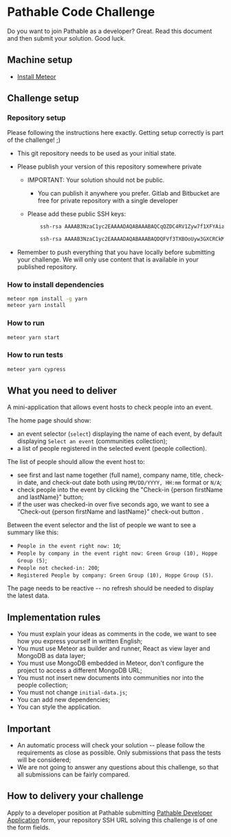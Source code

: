 # Pathable Code Challenge

Do you want to join Pathable as a developer? Great. Read this document and then submit your solution. Good luck.

## Machine setup

- [Install Meteor](https://www.meteor.com/install)

## Challenge setup

### Repository setup

Please following the instructions here exactly. Getting setup correctly is part of the challenge! ;)

- This git repository needs to be used as your initial state.
- Please publish your version of this repository somewhere private
  - IMPORTANT: Your solution should not be public.
    - You can publish it anywhere you prefer. Gitlab and Bitbucket are free for private repository with a single developer
  - Please add these public SSH keys:

    ```bash
        ssh-rsa AAAAB3NzaC1yc2EAAAADAQABAAABAQCqQZDC4RV1Zyw7f1XFYAiaEYFXD8j2cHi5Sg/eVyq8ts3WIdEqRET0Vgdu52cAQdhq12FBMOEklqki2szid+8woIBcevwz+6wo19WNt7JHXWFuic+oR39Bplw41elKoAx7APo135nP/z1BolcywXBFUlA72PPytrpbgeic6ZYRk2Df+DRq+o0Jl0wexs7E9F0AK6B4oRQ8Ybq6I8odT7Hl5jIW0sXQzzGvdgOsaV4W+SqzPFai2y1FZs5A0bA/3JRhielLR8Hyin2lp6FTom7TrSbWCbRj+PUX4mGs3tHYydl+m4rFC4F/CPtxnrcbGog6wtCgmNCifXe9d/TY/AtH jenkins@ip-172-31-91-146 
    ```

    ```bash
        ssh-rsa AAAAB3NzaC1yc2EAAAADAQABAAABAQDQFVf3TXBOoUyw3GXCRCkM85JYnSx+MT4W7d3bm7RZ7p9xZG9QcQRSvVDg3uc0Fjt2ujzxditMW6epcn5irtByuW55TnKSbCUl9Xl0jlqgCW3GDtP1BCE6xH2iuUjQSSHCFSD7CqjgK4zAdgpOY3r3oZtMoOmHrQDyOGBG4XAQz6LE9u+E3NBLf5STBpR+uvuFAzIimcGVhyeznbyPtUELgHDyNFIlMqzAr7chl8m/x/zm808FLnE3oIUgg+80IbgbF3fmktiNdNgCE6gWwZniVe3avDUX1o2g8BqtYuyFgETugQBy31Y/mZoPfzl2DE7nR8+QF/l4IAW4Owt4XJS5 filipe-macbook 
    ```

- Remember to push everything that you have locally before submitting your challenge. We will only use content that is available in your published repository.

### How to install dependencies

```bash
meteor npm install -g yarn
meteor yarn install
```

### How to run

```bash
meteor yarn start
```

### How to run tests

```bash
meteor yarn cypress
```

## What you need to deliver

A mini-application that allows event hosts to check people into an event.

The home page should show:

- an event selector (`select`) displaying the name of each event, by default displaying `Select an event` (communities collection);
- a list of people registered in the selected event (people collection).

The list of people should allow the event host to:

- see first and last name together (full name), company name, title, check-in date, and check-out date both using `MM/DD/YYYY, HH:mm` format or `N/A`;
- check people into the event by clicking the "Check-in {person firstName and lastName}" button;
- if the user was checked-in over five seconds ago, we want to see a "Check-out {person firstName and lastName}" check-out button .

Between the event selector and the list of people we want to see a summary like this:

- `People in the event right now: 10`;
- `People by company in the event right now: Green Group (10), Hoppe Group (5)`;
- `People not checked-in: 200`;
- `Registered People by company: Green Group (10), Hoppe Group (5)`.

The page needs to be reactive -- no refresh should be needed to display the latest data.

## Implementation rules

- You must explain your ideas as comments in the code, we want to see how you express yourself in written English;
- You must use Meteor as builder and runner, React as view layer and MongoDB as data layer;
- You must use MongoDB embedded in Meteor, don't configure the project to access a different MongoDB URL;
- You must not insert new documents into communities nor into the people collection;
- You must not change `initial-data.js`;
- You can add new dependencies;
- You can style the application.

## Important

- An automatic process will check your solution -- please follow the requirements as close as possible. Only submissions that pass the tests will be considered;
- We are not going to answer any questions about this challenge, so that all submissions can be fairly compared.

## How to delivery your challenge

Apply to a developer position at Pathable submitting [Pathable Developer Application](https://forms.gle/uZC22LevHmAzcDh78) form, your repository SSH URL solving this challenge is of one the form fields.

